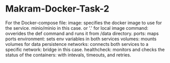 # Makram-Docker-Task-2
For the Docker-compose file:
image: specifies the docker image to use for the service. minio/minio in this case. or '.' for local image
command: ovverides the def command and runs it from /data directory.
ports: maps ports
environment: sets env variables in both services
volumes: mounts volumes for data persistence
networks: connects both services to a specific network: bridge in this case.
healthcheck: monitors and checks the status of the containers: with intevals, timeouts, and retries.
